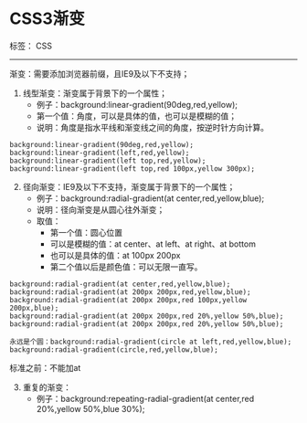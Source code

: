 ﻿# CSS3渐变

标签： CSS

---

渐变：需要添加浏览器前缀，且IE9及以下不支持；

1. 线型渐变：渐变属于背景下的一个属性；
    - 例子：background:linear-gradient(90deg,red,yellow);
    - 第一个值：角度，可以是具体的值，也可以是模糊的值；
    - 说明：角度是指水平线和渐变线之间的角度，按逆时针方向计算。
```
background:linear-gradient(90deg,red,yellow);
background:linear-gradient(left,red,yellow);
background:linear-gradient(left top,red,yellow);
background:linear-gradient(left top,red 100px,yellow 300px);
```

2. 径向渐变：IE9及以下不支持，渐变属于背景下的一个属性；
    - 例子：background:radial-gradient(at center,red,yellow,blue);
    - 说明：径向渐变是从圆心往外渐变；
    - 取值：
        - 第一个值：圆心位置
        - 可以是模糊的值：at center、at left、at right、at bottom
        - 也可以是具体的值：at 100px 200px
        - 第二个值以后是颜色值：可以无限一直写。
```
background:radial-gradient(at center,red,yellow,blue);
background:radial-gradient(at 200px 200px,red,yellow,blue);
background:radial-gradient(at 200px 200px,red 100px,yellow 200px,blue);
background:radial-gradient(at 200px 200px,red 20%,yellow 50%,blue);
background:radial-gradient(at 200px 200px,red 20%,yellow 50%,blue);
```

```
永远是个圆：background:radial-gradient(circle at left,red,yellow,blue);
background:radial-gradient(circle,red,yellow,blue);
```

标准之前：不能加at

3. 重复的渐变：
    - 例子：background:repeating-radial-gradient(at center,red 20%,yellow 50%,blue 30%);




